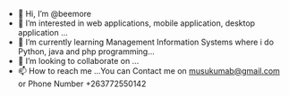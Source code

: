 - 👋 Hi, I’m @beemore
- 👀 I’m interested in web applications, mobile application, desktop application ...
- 🌱 I’m currently learning Management Information Systems where i do Python, java and  php programming...
- 💞️ I’m looking to collaborate on ...
- 📫 How to reach me ...You can Contact me on musukumab@gmail.com or Phone Number +263772550142

<!---
beemore/beemore is a ✨ special ✨ repository because its `README.md` (this file) appears on your GitHub profile.
You can click the Preview link to take a look at your changes.
--->
